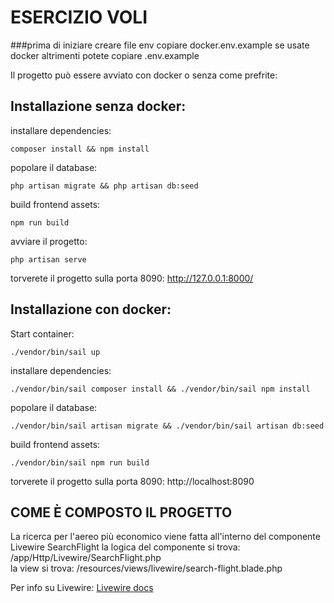 # ESERCIZIO VOLI 
###prima di iniziare
creare file env 
copiare docker.env.example se usate docker
altrimenti potete copiare .env.example

Il progetto può essere avviato con docker o senza come prefrite:

## Installazione senza docker:
installare dependencies:
```shell
composer install && npm install
````
popolare il database:
```shell
php artisan migrate && php artisan db:seed 
```
build frontend assets:
```shell
npm run build 
```
avviare il progetto:
```shell
php artisan serve
```
torverete il progetto sulla porta 8090:
http://127.0.0.1:8000/

## Installazione con docker:
Start container:
```shell
./vendor/bin/sail up 
```
installare dependencies:
```shell
./vendor/bin/sail composer install && ./vendor/bin/sail npm install
````
popolare il database:
```shell
./vendor/bin/sail artisan migrate && ./vendor/bin/sail artisan db:seed 
```
build frontend assets:
```shell
./vendor/bin/sail npm run build 
```

torverete il progetto sulla porta 8090:
http://localhost:8090


## COME È COMPOSTO IL PROGETTO
La ricerca per l'aereo più economico viene fatta all'interno del componente Livewire
SearchFlight 
la logica del componente si trova: /app/Http/Livewire/SearchFlight.php
<br>
la view si trova: /resources/views/livewire/search-flight.blade.php

Per info su Livewire: <a href="https://laravel-livewire.com/docs/2.x/quickstart">Livewire docs</a>
 





